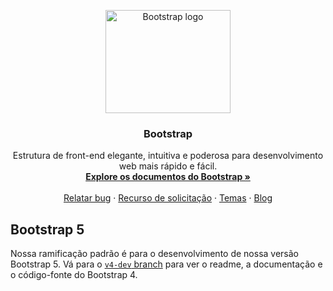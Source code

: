 <p align="center">
  <a href="https://getbootstrap.com/">
    <img src="https://getbootstrap.com/docs/5.1/assets/brand/bootstrap-logo-shadow.png" alt="Bootstrap logo" width="200" height="165">
  </a>
</p>

<h3 align="center">Bootstrap</h3>

<p align="center">
  Estrutura de front-end elegante, intuitiva e poderosa para desenvolvimento web mais rápido e fácil.
  <br>
  <a href="https://getbootstrap.com/docs/5.1/"><strong>Explore os documentos do Bootstrap »</strong></a>
  <br>
  <br>
  <a href="https://github.com/twbs/bootstrap/issues/new?assignees=-&labels=bug&template=bug_report.yml">Relatar bug</a>
  ·
  <a href="https://github.com/twbs/bootstrap/issues/new?assignees=&labels=feature&template=feature_request.yml">Recurso de solicitação</a>
  ·
  <a href="https://themes.getbootstrap.com/">Temas</a>
  ·
  <a href="https://blog.getbootstrap.com/">Blog</a>
</p>


## Bootstrap 5

Nossa ramificação padrão é para o desenvolvimento de nossa versão Bootstrap 5. Vá para o [`v4-dev` branch](https://github.com/twbs/bootstrap/tree/v4-dev) para ver o readme, a documentação e o código-fonte do Bootstrap 4.
